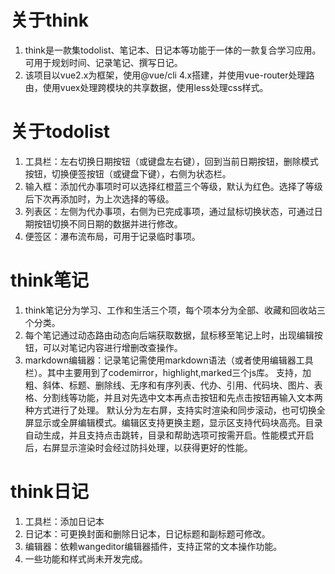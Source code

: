 # 关于think
1. think是一款集todolist、笔记本、日记本等功能于一体的一款复合学习应用。可用于规划时间、记录笔记、撰写日记。
2. 该项目以vue2.x为框架，使用@vue/cli 4.x搭建，并使用vue-router处理路由，使用vuex处理跨模块的共享数据，使用less处理css样式。

# 关于todolist
1. 工具栏：左右切换日期按钮（或键盘左右键），回到当前日期按钮，删除模式按钮，切换便签按钮（或键盘下键），右侧为状态栏。
2. 输入框：添加代办事项时可以选择红橙蓝三个等级，默认为红色。选择了等级后下次再添加时，为上次选择的等级。
3. 列表区：左侧为代办事项，右侧为已完成事项，通过鼠标切换状态，可通过日期按钮切换不同日期的数据并进行修改。
4. 便签区：瀑布流布局，可用于记录临时事项。

# think笔记
1. think笔记分为学习、工作和生活三个项，每个项本分为全部、收藏和回收站三个分类。
2. 每个笔记通过动态路由动态向后端获取数据，鼠标移至笔记上时，出现编辑按钮，可以对笔记内容进行增删改查操作。
3. markdown编辑器：记录笔记需使用markdown语法（或者使用编辑器工具栏）。其中主要用到了codemirror，highlight,marked三个js库。
支持，加粗、斜体、标题、删除线、无序和有序列表、代办、引用、代码块、图片、表格、分割线等功能，并且对先选中文本再点击按钮和先点击按钮再输入文本两种方式进行了处理。
默认分为左右屏，支持实时渲染和同步滚动，也可切换全屏显示或全屏编辑模式。编辑区支持更换主题，显示区支持代码块高亮。目录自动生成，并且支持点击跳转，目录和帮助选项可按需开启。性能模式开启后，右屏显示渲染时会经过防抖处理，以获得更好的性能。

# think日记
1. 工具栏：添加日记本
2. 日记本：可更换封面和删除日记本，日记标题和副标题可修改。
3. 编辑器：依赖wangeditor编辑器插件，支持正常的文本操作功能。
4. 一些功能和样式尚未开发完成。

